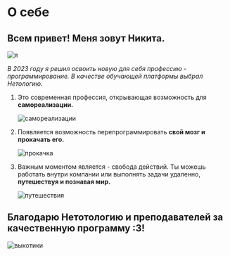 # О себе

## Всем привет! Меня зовут Никита.

![я](https://sun9-27.userapi.com/impg/vBltSTYcHo9WRNPADnh5YjHF5582EBcDfJNRAQ/FCPRVGfqQJs.jpg?size=1259x2160&quality=95&sign=ed2a09c3ae2012e9b7bc8c2f62fb002a&type=album)

*В 2023 году я решил освоить новую для себя профессию - программирование. В качестве обучающей платформы выбрал Нетологию.*




1. Это современная профессия, открывающая возможность для **самореализации.** 
   
   ![самореализации](https://doverieclub.ru/wp-content/uploads/2022/09/8069a38743dacabdbb8ded054c20b023.jpeg)

2. Появляется возможность перепрограммировать **свой мозг и прокачать его.** 


   ![прокачка](https://www.thoughtco.com/thmb/ESs3C9qSOkfcPzEC8WfwGf2d1VY=/1500x0/filters:no_upscale():max_bytes(150000):strip_icc()/computer-language-155597183-5a6760c5ebb9e100373eb0c1.jpg)

3. Важным моментом является - свобода действий. Ты можешь работать внутри компании или выполнять задачи удаленно, **путешествуя и познавая мир.** 
   
   ![путешествия](https://i.pinimg.com/originals/44/20/dc/4420dc7dfa779fd8b63c042844fecb5b.jpg)



## Благодарю **Нетотологию** и преподавателей за качественную программу :3!

![выкотики](https://i.pinimg.com/originals/46/ef/99/46ef998c64e221407bb5ac3c17e5d1bf.jpg)